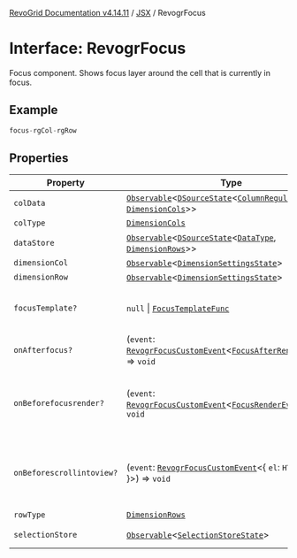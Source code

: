 [RevoGrid Documentation v4.14.11](README.md) / [JSX](Namespace.JSX.md) / RevogrFocus

# Interface: RevogrFocus

Focus component. Shows focus layer around the cell that is currently in focus.

## Example

```ts
focus-rgCol-rgRow
```

## Properties

| Property | Type | Description | Defined in |
| ------ | ------ | ------ | ------ |
| `colData` | [`Observable`](TypeAlias.Observable.md)\<[`DSourceState`](TypeAlias.DSourceState.md)\<[`ColumnRegular`](Interface.ColumnRegular.md), [`DimensionCols`](TypeAlias.DimensionCols.md)\>\> | Column source | [src/components.d.ts:1867](https://github.com/revolist/revogrid/blob/8390153a63782c6f2a806fb42e5983525eb9dc87/src/components.d.ts#L1867) |
| `colType` | [`DimensionCols`](TypeAlias.DimensionCols.md) | Column type | [src/components.d.ts:1871](https://github.com/revolist/revogrid/blob/8390153a63782c6f2a806fb42e5983525eb9dc87/src/components.d.ts#L1871) |
| `dataStore` | [`Observable`](TypeAlias.Observable.md)\<[`DSourceState`](TypeAlias.DSourceState.md)\<[`DataType`](TypeAlias.DataType.md), [`DimensionRows`](TypeAlias.DimensionRows.md)\>\> | Data rows source | [src/components.d.ts:1875](https://github.com/revolist/revogrid/blob/8390153a63782c6f2a806fb42e5983525eb9dc87/src/components.d.ts#L1875) |
| `dimensionCol` | [`Observable`](TypeAlias.Observable.md)\<[`DimensionSettingsState`](Interface.DimensionSettingsState.md)\> | Dimension settings X | [src/components.d.ts:1879](https://github.com/revolist/revogrid/blob/8390153a63782c6f2a806fb42e5983525eb9dc87/src/components.d.ts#L1879) |
| `dimensionRow` | [`Observable`](TypeAlias.Observable.md)\<[`DimensionSettingsState`](Interface.DimensionSettingsState.md)\> | Dimension settings Y | [src/components.d.ts:1883](https://github.com/revolist/revogrid/blob/8390153a63782c6f2a806fb42e5983525eb9dc87/src/components.d.ts#L1883) |
| `focusTemplate?` | `null` \| [`FocusTemplateFunc`](TypeAlias.FocusTemplateFunc.md) | Focus template custom function. Can be used to render custom focus layer. | [src/components.d.ts:1887](https://github.com/revolist/revogrid/blob/8390153a63782c6f2a806fb42e5983525eb9dc87/src/components.d.ts#L1887) |
| `onAfterfocus?` | (`event`: [`RevogrFocusCustomEvent`](Interface.RevogrFocusCustomEvent.md)\<[`FocusAfterRenderEvent`](Interface.FocusAfterRenderEvent.md)\>) => `void` | Used to setup properties after focus was rendered | [src/components.d.ts:1891](https://github.com/revolist/revogrid/blob/8390153a63782c6f2a806fb42e5983525eb9dc87/src/components.d.ts#L1891) |
| `onBeforefocusrender?` | (`event`: [`RevogrFocusCustomEvent`](Interface.RevogrFocusCustomEvent.md)\<[`FocusRenderEvent`](Interface.FocusRenderEvent.md)\>) => `void` | Before focus render event. Can be prevented by event.preventDefault(). If preventDefault used slot will be rendered. | [src/components.d.ts:1895](https://github.com/revolist/revogrid/blob/8390153a63782c6f2a806fb42e5983525eb9dc87/src/components.d.ts#L1895) |
| `onBeforescrollintoview?` | (`event`: [`RevogrFocusCustomEvent`](Interface.RevogrFocusCustomEvent.md)\<\{ `el`: `HTMLElement`; \}\>) => `void` | Before focus changed verify if it's in view and scroll viewport into this view Can be prevented by event.preventDefault() | [src/components.d.ts:1899](https://github.com/revolist/revogrid/blob/8390153a63782c6f2a806fb42e5983525eb9dc87/src/components.d.ts#L1899) |
| `rowType` | [`DimensionRows`](TypeAlias.DimensionRows.md) | Row type | [src/components.d.ts:1903](https://github.com/revolist/revogrid/blob/8390153a63782c6f2a806fb42e5983525eb9dc87/src/components.d.ts#L1903) |
| `selectionStore` | [`Observable`](TypeAlias.Observable.md)\<[`SelectionStoreState`](TypeAlias.SelectionStoreState.md)\> | Selection, range, focus for selection | [src/components.d.ts:1907](https://github.com/revolist/revogrid/blob/8390153a63782c6f2a806fb42e5983525eb9dc87/src/components.d.ts#L1907) |
